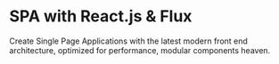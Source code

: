 # SPA with React.js & Flux
Create Single Page Applications with the latest modern front end architecture, optimized for performance, modular components heaven.
